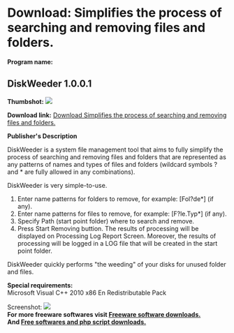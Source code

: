 # Download: Simplifies the process of searching and removing files and folders.

**Program name:**

## DiskWeeder 1.0.0.1

  
**Thumbshot:** ![](http://www.freewarefiles.com/screenshot/diskweeder_md.jpg)   
  
**Download link:** [Download Simplifies the process of searching and removing files and folders.](http://freesoftwares.boysofts.com/DiskWeeder_program_90541.html)  
  


**Publisher's Description**  
  


DiskWeeder is a system file management tool that aims to fully simplify the process of searching and removing files and folders that are represented as any patterns of names and types of files and folders (wildcard symbols ? and * are fully allowed in any combinations). 

DiskWeeder is very simple-to-use.

  1. Enter name patterns for folders to remove, for example: [Fol?de*] (if any). 
  2. Enter name patterns for files to remove, for example: [F?le.Typ*] (if any). 
  3. Specify Path (start point folder) where to search and remove. 
  4. Press Start Removing buttion. 
The results of processing will be displayed on Processing Log Report Screen. Moreover, the results of processing will be logged in a LOG file that will be created in the start point folder. 

DiskWeeder quickly performs "the weeding" of your disks for unused folder and files.

**Special requirements:**  
Microsoft Visual C++ 2010 x86 En Redistributable Pack

  
  
Screenshot: ![](http://www.freewarefiles.com/screenshot/diskweeder.jpg)   
**For more freeware softwares visit [Freeware software downloads.](http://freesoftwares.boysofts.com/)**   
**And [Free softwares and php script downloads.](http://www.boysofts.com/)**

